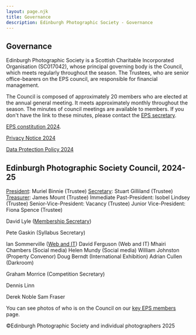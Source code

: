```yaml
---
layout: page.njk
title: Governance
description: Edinburgh Photographic Society - Governance
---
```


## Governance

Edinburgh Photographic Society is a Scottish Charitable Incorporated Organisation (SC017042), whose principal governing body is the Council, which meets regularly throughout the season. The Trustees, who are senior office-bearers on the EPS council, are responsible for financial management.

The Council is composed of approximately 20 members who are elected at the annual general meeting. It meets approximately monthly throughout the season. The minutes of council meetings are available to members. If you don't have the link to these minutes, please contact the [EPS secretary](mailto:secretary@edinburghphotographicsociety.co.uk).

[EPS constitution 2024](https://www.dropbox.com/scl/fi/j3gr3be558nsipclejzm4/EPS-Constitution-April-2021.pdf?rlkey=blb3xg24l479mh0clj8elifpx&dl=0).

[Privacy Notice 2024](https://www.dropbox.com/scl/fi/l7o6oj4n3723osjsl9aoj/EPS-Privacy-Notice-2024-V2.0.pdf?rlkey=6ifmawy95qhjomnwka6qkqyds&dl=0)

[Data Protection Policy 2024](https://www.dropbox.com/scl/fi/atzhrs3b6ij4avo3caaji/EPS-Data-Protection-Policy-2024-V2.1.pdf?rlkey=3t7pabuudeyg1d2uds9ocbpxv&dl=0)

## Edinburgh Photographic Society Council, 2024-25

[President](mailto:president@edinburghphotographicsociety.co.uk): Muriel Binnie (Trustee)
[Secretary](mailto:secretary@edinburghphotographicsociety.co.uk): Stuart Gilliland (Trustee)
[Treasurer](mailto:treasurer@edinburghphotographicsociety.co.uk): James Mount (Trustee)
Immediate Past-President: Isobel Lindsey (Trustee)
Senior-Vice-President: Vacancy (Trustee)
Junior Vice-President: Fiona Spence (Trustee)

David Lyle ([Membership Secretary](mailto:membership@edinburghphotographicsociety.co.uk))

Pete Gaskin (Syllabus Secretary)

Ian Sommerville ([Web and IT](mailto:webby@edinburghphotographicsociety.co.uk))
David Ferguson (Web and IT)
Mhairi Chambers (Social media)
Helen Mundy (Social media)
William Johnston (Property Convenor)
Doug Berndt (International Exhibition)
Adrian Cullen (Darkroom)

Graham Morrice (Competition Secretary)

Dennis Linn

Derek Noble
Sam Fraser

You can see photos of who is on the Council on our [key EPS members](/people/) page.

<p class="text-sm mt-12">©Edinburgh Photographic Society and individual photographers 2025</p>